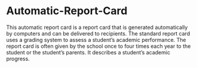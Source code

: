 # Automatic-Report-Card
This automatic report card is a report card that is generated automatically by computers and can be delivered to recipients. The standard report card uses a grading system to assess a student’s academic performance. The report card is often given by the school once to four times each year to the student or the student’s parents. It describes a student’s academic progress.
